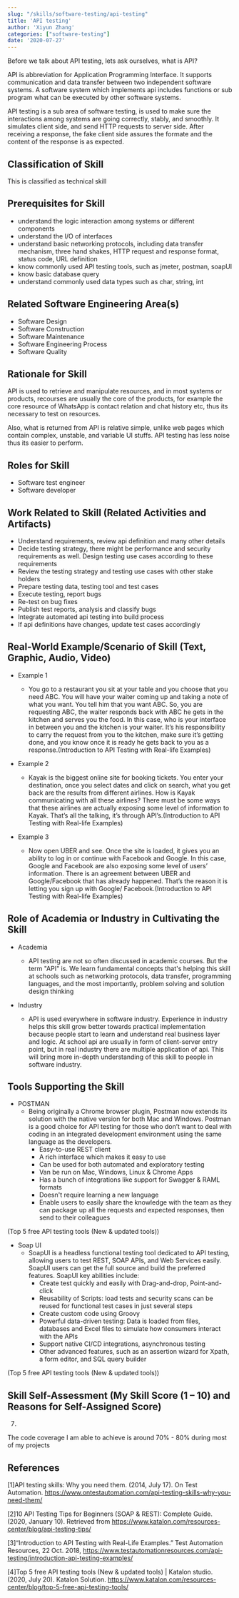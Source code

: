 ```yaml
---
slug: "/skills/software-testing/api-testing"
title: 'API testing'
author: 'Xiyun Zhang'
categories: ["software-testing"]
date: '2020-07-27'
---
```

Before we talk about API testing, lets ask ourselves, what is API?

API is abbreviation for Application Programming Interface. It supports communication and data transfer between two independent software systems. A software system which implements api includes functions or sub program what can be executed by other software systems.

API testing is a sub area of software testing, is used to make sure the interactions among systems are going correctly, stably, and smoothly. It simulates client side, and send HTTP requests to server side. After receiving a response, the fake client side assures the formate and the content of the response is as expected.

## Classification of Skill

This is classified as technical skill

## Prerequisites for Skill

* understand the logic interaction among systems or different components
* understand the I/O of interfaces
* understand basic networking protocols, including data transfer mechanism, three hand shakes, HTTP request and response format, status code, URL definition
* know commonly used API testing tools, such as jmeter, postman, soapUI
* know basic database query
* understand commonly used data types such as char, string, int

## Related Software Engineering Area(s)

* Software Design
* Software Construction
* Software Maintenance
* Software Engineering Process
* Software Quality

## Rationale for Skill

API is used to retrieve and manipulate resources, and in most systems or products, recourses are usually the core of the products, for example the core resource of WhatsApp is contact relation and chat history etc, thus its necessary to test on resources.

Also, what is returned from API is relative simple, unlike web pages which contain complex, unstable, and variable UI stuffs. API testing has less noise thus its easier to perform.<br>

## Roles for Skill

* Software test engineer
* Software developer

## Work Related to Skill (Related Activities and Artifacts)

- Understand requirements, review api definition and many other details
- Decide testing strategy, there might be performance and security requirements as well. Design testing use cases according to these requirements
- Review the testing strategy and testing use cases with other stake holders
- Prepare testing data, testing tool and test cases
- Execute testing, report bugs
- Re-test on bug fixes
- Publish test reports, analysis and classify bugs
- Integrate automated api testing into build process
- If api definitions have changes, update test cases accordingly

## Real-World Example/Scenario of Skill (Text, Graphic, Audio, Video)

- Example 1
  - You go to a restaurant you sit at your table and you choose that you need ABC. You will have your waiter coming up and taking a note of what you want. You tell him that you want ABC. So, you are requesting ABC, the waiter responds back with ABC he gets in the kitchen and serves you the food. In this case, who is your interface in between you and the kitchen is your waiter. It’s his responsibility to carry the request from you to the kitchen, make sure it’s getting done, and you know once it is ready he gets back to you as a response.(Introduction to API Testing with Real-life Examples)

- Example 2
  - Kayak is the biggest online site for booking tickets. You enter your destination, once you select dates and click on search, what you get back are the results from different airlines. How is Kayak communicating with all these airlines? There must be some ways that these airlines are actually exposing some level of information to Kayak. That’s all the talking, it’s through API’s.(Introduction to API Testing with Real-life Examples)

- Example 3
  - Now open UBER and see. Once the site is loaded, it gives you an ability to log in or continue with Facebook and Google. In this case, Google and Facebook are also exposing some level of users’ information. There is an agreement between UBER and Google/Facebook that has already happened. That’s the reason it is letting you sign up with Google/ Facebook.(Introduction to API Testing with Real-life Examples)

## Role of Academia or Industry in Cultivating the Skill

- Academia
  - API testing are not so often discussed in academic courses. But the term "API" is. We learn fundamental concepts that's helping this skill at schools such as networking protocols, data transfer, programming languages, and the most importantly, problem solving and solution design thinking

- Industry
  - API is used everywhere in software industry. Experience in industry helps this skill grow better towards practical implementation because people start to learn and understand real business layer and logic. At school api are usually in form of client-server entry point, but in real industry there are multiple application of api. This will bring more in-depth understanding of this skill to people in software industry.

## Tools Supporting the Skill

- POSTMAN
  - Being originally a Chrome browser plugin, Postman now extends its solution with the native version for both Mac and Windows. Postman is a good choice for API testing for those who don’t want to deal with coding in an integrated development environment using the same language as the developers.
    - Easy-to-use REST client
    - A rich interface which makes it easy to use
    - Can be used for both automated and exploratory testing
    - Van be run on Mac, Windows, Linux & Chrome Apps
    - Has a bunch of integrations like support for Swagger & RAML formats
    - Doesn't require learning a new language
    - Enable users to easily share the knowledge with the team as they can package up all the requests and expected responses, then send to their colleagues

(Top 5 free API testing tools (New & updated tools))

- Soap UI
  - SoapUI is a headless functional testing tool dedicated to API testing, allowing users to test REST, SOAP APIs, and Web Services easily. SoapUI users can get the full source and build the preferred features. SoapUI key abilities include:
    - Create test quickly and easily with Drag-and-drop, Point-and-click
    - Reusability of Scripts: load tests and security scans can be reused for functional test cases in just several steps
    - Create custom code using Groovy
    - Powerful data-driven testing: Data is loaded from files, databases and Excel files to simulate how consumers interact with the APIs
    - Support native CI/CD integrations, asynchronous testing
    - Other advanced features, such as an assertion wizard for Xpath, a form editor, and SQL query builder

(Top 5 free API testing tools (New & updated tools))

## Skill Self-Assessment (My Skill Score (1 – 10) and Reasons for Self-Assigned Score)

7.

The code coverage I am able to achieve is around 70% - 80% during most of my projects

## References

[1]API testing skills: Why you need them. (2014, July 17). On Test Automation. https://www.ontestautomation.com/api-testing-skills-why-you-need-them/

[2]10 API Testing Tips for Beginners (SOAP & REST): Complete Guide. (2020, January 10). Retrieved from https://www.katalon.com/resources-center/blog/api-testing-tips/

[3]“Introduction to API Testing with Real-Life Examples.” Test Automation Resources, 22 Oct. 2018, https://www.testautomationresources.com/api-testing/introduction-api-testing-examples/

[4]Top 5 free API testing tools (New & updated tools) | Katalon studio. (2020, July 20). Katalon Solution. https://www.katalon.com/resources-center/blog/top-5-free-api-testing-tools/